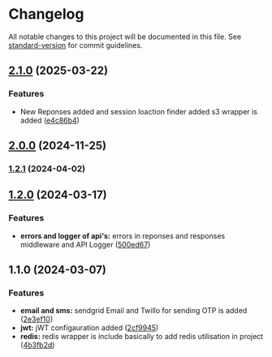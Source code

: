 # Changelog

All notable changes to this project will be documented in this file. See [standard-version](https://github.com/conventional-changelog/standard-version) for commit guidelines.

## [2.1.0](https://github.com/mayankrajput8745/common-backend-toolkit/compare/v2.0.0...v2.1.0) (2025-03-22)


### Features

* New Reponses added and session loaction finder added s3 wrapper is added ([e4c86b4](https://github.com/mayankrajput8745/common-backend-toolkit/commit/e4c86b443018f94957115e7527352e02caad8894))

## [2.0.0](https://github.com/mayankrajput8745/common-backend-toolkit/compare/v1.2.1...v2.0.0) (2024-11-25)

### [1.2.1](https://github.com/mayankrajput8745/common-backend-toolkit/compare/v1.2.0...v1.2.1) (2024-04-02)

## [1.2.0](https://github.com/mayankrajput8745/common-backend-toolkit/compare/v1.1.0...v1.2.0) (2024-03-17)


### Features

* **errors and logger of api's:** errors in reponses and responses middleware and API Logger ([500ed67](https://github.com/mayankrajput8745/common-backend-toolkit/commit/500ed6740bd60a720713b5e2fcdba2972f3efc73))

## 1.1.0 (2024-03-07)


### Features

* **email and sms:** sendgrid Email and Twillo for sending OTP is added ([2e3ef10](https://github.com/mayankrajput8745/common-backend-toolkit/commit/2e3ef104b7fea890df9f47f05de64b7f9cf117a4))
* **jwt:** jWT configauration added ([2cf9945](https://github.com/mayankrajput8745/common-backend-toolkit/commit/2cf99454950e44c722d2790ba9eca1a4471e0c8c))
* **redis:** redis wrapper is include basically to add redis utilisation in project ([4b3fb2d](https://github.com/mayankrajput8745/common-backend-toolkit/commit/4b3fb2d518e7aa1c5faa5fd0b2518e8d9a204106))
